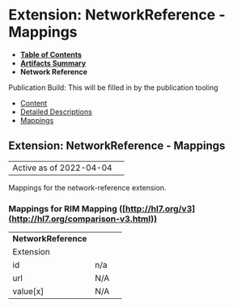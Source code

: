 # Extension: NetworkReference - Mappings

* [**Table of Contents**](toc.html)
* [**Artifacts Summary**](artifacts.html)
* **Network Reference**

Publication Build: This will be filled in by the publication tooling

* [Content](StructureDefinition-network-reference.html)
* [Detailed Descriptions](StructureDefinition-network-reference-definitions.html)
* [Mappings](#)

## Extension: NetworkReference - Mappings

|  |  |
| --- | --- |
| Active as of 2022-04-04 | |

Mappings for the network-reference extension.

### Mappings for RIM Mapping ([http://hl7.org/v3](http://hl7.org/comparison-v3.html))

|  |  |  |
| --- | --- | --- |
| **NetworkReference** | | |
| Extension |  |
| id | n/a |
| url | N/A |
| value[x] | N/A |